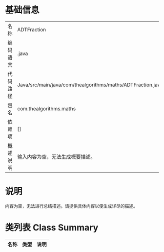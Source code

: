 # 基础信息

|      |      |
|------|------|
| 名称 | ADTFraction |
| 编码语言 | .java |
| 代码路径 | Java/src/main/java/com/thealgorithms/maths/ADTFraction.java |
| 包名 | com.thealgorithms.maths |
| 依赖项 | [] |
| 概述说明 | 输入内容为空，无法生成概要描述。 |

# 说明

内容为空，无法进行总结描述。请提供具体内容以便生成详尽的描述。

# 类列表 Class Summary

| 名称   | 类型  | 说明 |
|-------|------|-------------|




